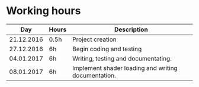 # Working hours
Day | Hours | Description
--------------- | ----- | ------
21.12.2016 | 0.5h | Project creation
27.12.2016 | 6h | Begin coding and testing
04.01.2017 | 6h | Writing, testing and documentating.
08.01.2017 | 6h | Implement shader loading and writing documentation.